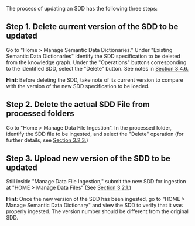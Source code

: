 The process of updating an SDD has the following three steps:

## Step 1. Delete current version of the SDD to be updated

Go to "Home > Manage Semantic Data Dictionaries." Under "Existing Semantic Data Dictionaries" identify the SDD specification to be deleted from the knowledge graph. Under the "Operations" buttons corresponding to the identified SDD, select the "Delete" button. See notes in [Section 3.4.6.](https://github.com/paulopinheiro1234/hadatac/wiki/3.4.6.-Manage-Semantic-Data-Dictionaries#delete-sdd)  

__Hint__: Before deleting the SDD, take note of its current version to compare with the version of the new SDD specification to be loaded. 

## Step 2. Delete the actual SDD File from processed folders

Go to "Home > Manage Data File Ingestion". In the processed folder, identify the SDD file to be ingested, and select the "Delete" operation (for further details, see [Section 3.2.3.](https://github.com/paulopinheiro1234/hadatac/wiki/3.2.-Manage-Data-File-Ingestion#323-data-file-operations))

## Step 3. Upload new version of the SDD to be updated 

Still inside "Manage Data File Ingestion," submit the new SDD for ingestion at "HOME > Manage Data Files" (See [Section 3.2.1.](https://github.com/paulopinheiro1234/hadatac/wiki/3.2.-Manage-Data-File-Ingestion#321-manual-submission-of-data-file-for-ingestion))

__Hint__: Once the new version of the SDD has been ingested, go to "HOME > Manage Semantic Data Dictionary" and view the SDD to verify that it was properly ingested. The version number should be different from the original SDD.
 